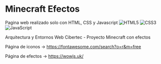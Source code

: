 # Minecraft Efectos

Pagina web realizado solo con HTML, CSS y Javascript 	![HTML5](https://img.shields.io/badge/html5-%23E34F26.svg?style=for-the-badge&logo=html5&logoColor=white)
![CSS3](https://img.shields.io/badge/css3-%231572B6.svg?style=for-the-badge&logo=css3&logoColor=white) ![JavaScript](https://img.shields.io/badge/javascript-%23323330.svg?style=for-the-badge&logo=javascript&logoColor=%23F7DF1E)

Arquitectura y Entornos Web Cibertec - Proyecto Minecraft con efectos

Página de iconos -> https://fontawesome.com/search?o=r&m=free

Página de efectos -> https://wowjs.uk/


